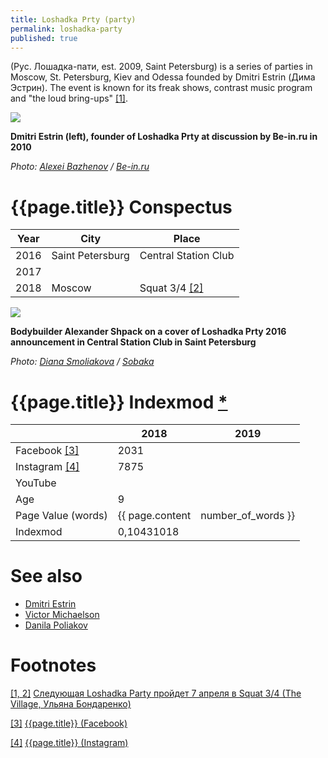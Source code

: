 ```yaml
---
title: Loshadka Prty (party)
permalink: loshadka-party
published: true
---
```


(Рус. Лошадка-пати, еst. 2009, Saint Petersburg) is a series of parties in Moscow, St. Petersburg,  Kiev and Odessa founded by Dmitri Estrin (Дима Эстрин). The event is known for its freak shows, contrast music program and "the loud bring-ups" <span id="a1">[\[1\]](#f1)</span>.
 
 ![](https://www.be-in.ru/media/beingallery/gallery/userdata/user_8/img3345.jpg)

**Dmitri Estrin (left), founder of Loshadka Prty at discussion by Be-in.ru in 2010**

*Photo: [Alexei Bazhenov](bazhenov-alexei) / [Be-in.ru](https://www.be-in.ru/subject/9732-modniki_vs_designers/)*

# {{page.title}} Conspectus

|Year|City|Place|
|-|-|-|
|2016|Saint Petersburg|Central Station Club|
|2017|||
|2018|Moscow|Squat 3/4 <span id="a2">[\[2\]](#f1)</span>|

![](http://www.sobaka.ru/images/image/00/70/40/41/_normal.jpeg)

**Bodybuilder Alexander Shpack on a cover of Loshadka Prty 2016 announcement in Central Station Club in Saint Petersburg**

*Photo: [Diana Smoliakova](smoliakova-diana) / [Sobaka](http://www.sobaka.ru/images/image/00/70/40/41/_normal.jpeg)*

# {{page.title}} Indexmod [*](indexmod)

||2018|2019|
|-|-|-|
|Facebook <span id="a3">[\[3\]](#f3)</span>|2031||
|Instagram <span id="a4">[\[4\]](#f4)</span>|7875||
|YouTube|||
|Age|9||
|Page Value (words)|{{ page.content | number_of_words }}||
|Indexmod|0,10431018||

# See also

+ [Dmitri Estrin](estrin-dmitri)
+ [Victor Michaelson](michaelson-victor)
+ [Danila Poliakov](poliakov-danila)



# Footnotes

[[1, 2]](#a1) <span id="f1"></span> [Следующая Loshadka Party пройдет 7 апреля в Squat 3/4 (The Village, Ульяна Бондаренко)](http://www.the-village.ru/village/weekend/wknd-news/306567-loshadka-18)

[[3]](#a3) <span id="f3"></span> [{{page.title}} (Facebook)](https://www.facebook.com/superloshadka/)

[[4]](#a4) <span id="f4"></span> [{{page.title}} (Instagram)](https://www.instagram.com/loshadka.party/?hl=ru)
